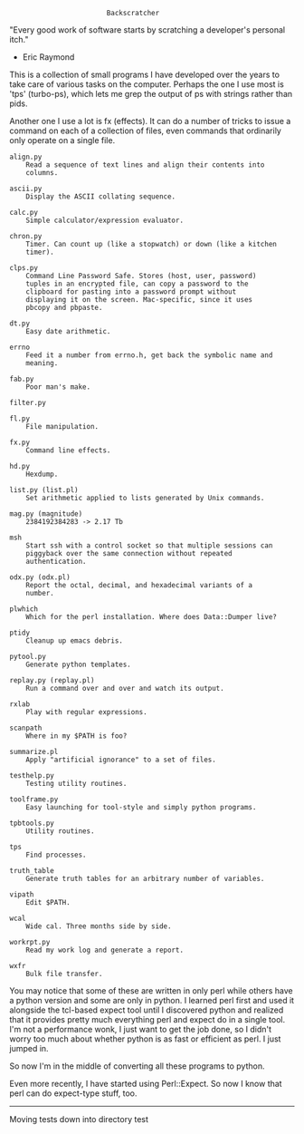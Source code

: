                             Backscratcher

"Every good work of software starts by scratching a developer's
 personal itch."
  - Eric Raymond

This is a collection of small programs I have developed over the years
to take care of various tasks on the computer. Perhaps the one I use
most is 'tps' (turbo-ps), which lets me grep the output of ps with
strings rather than pids.

Another one I use a lot is fx (effects). It can do a number of tricks
to issue a command on each of a collection of files, even commands
that ordinarily only operate on a single file.


    align.py
        Read a sequence of text lines and align their contents into
        columns.

    ascii.py
        Display the ASCII collating sequence.

    calc.py
        Simple calculator/expression evaluator.

    chron.py
        Timer. Can count up (like a stopwatch) or down (like a kitchen
        timer).

    clps.py
        Command Line Password Safe. Stores (host, user, password)
        tuples in an encrypted file, can copy a password to the
        clipboard for pasting into a password prompt without
        displaying it on the screen. Mac-specific, since it uses
        pbcopy and pbpaste.

    dt.py
        Easy date arithmetic.

    errno
        Feed it a number from errno.h, get back the symbolic name and
        meaning.

    fab.py
        Poor man's make.

    filter.py
    
    fl.py
        File manipulation.

    fx.py
        Command line effects.

    hd.py
        Hexdump.

    list.py (list.pl)
        Set arithmetic applied to lists generated by Unix commands.
    
    mag.py (magnitude)
        2384192384283 -> 2.17 Tb

    msh
        Start ssh with a control socket so that multiple sessions can
        piggyback over the same connection without repeated
        authentication.

    odx.py (odx.pl)
        Report the octal, decimal, and hexadecimal variants of a
        number.

    plwhich
        Which for the perl installation. Where does Data::Dumper live?

    ptidy
        Cleanup up emacs debris.

    pytool.py
        Generate python templates.

    replay.py (replay.pl)
        Run a command over and over and watch its output.

    rxlab
        Play with regular expressions.

    scanpath
        Where in my $PATH is foo?

    summarize.pl
        Apply "artificial ignorance" to a set of files.

    testhelp.py
        Testing utility routines.

    toolframe.py
        Easy launching for tool-style and simply python programs.

    tpbtools.py
        Utility routines.

    tps
        Find processes.

    truth_table
        Generate truth tables for an arbitrary number of variables.

    vipath
        Edit $PATH.

    wcal
        Wide cal. Three months side by side.

    workrpt.py
        Read my work log and generate a report.

    wxfr
        Bulk file transfer.

 
You may notice that some of these are written in only perl while
others have a python version and some are only in python. I learned
perl first and used it alongside the tcl-based expect tool until I
discovered python and realized that it provides pretty much everything
perl and expect do in a single tool. I'm not a performance wonk, I
just want to get the job done, so I didn't worry too much about
whether python is as fast or efficient as perl. I just jumped in.

So now I'm in the middle of converting all these programs to python.

Even more recently, I have started using Perl::Expect. So now I know
that perl can do expect-type stuff, too.

----------------------------

Moving tests down into directory test